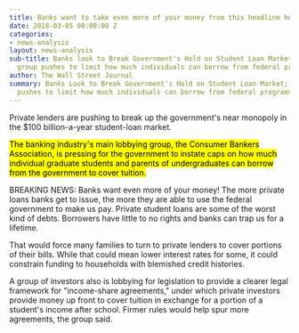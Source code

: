 ```yaml
---
title: Banks want to take even more of your money from this headline head 2
date: 2018-03-05 00:00:00 Z
categories:
- news-analysis
layout: news-analysis
sub-title: Banks look to Break Government's Hold on Student Loan Market; Lobbying
  group pushes to limit how much individuals can borrow from federal program
author: The Wall Street Journal
summary: Banks Look to Break Government's Hold on Student Loan Market; Lobbying group
  pushes to limit how much individuals can borrow from federal programs
---
```


Private lenders are pushing to break up the government's near monopoly in the $100 billion-a-year student-loan market.  

<mark>The banking industry's main lobbying group, the Consumer Bankers Association, is pressing for the government to instate caps on how much individual graduate students and parents of undergraduates can borrow from the government to cover tuition.</mark>  

<aside>BREAKING NEWS: Banks want even more of your money! The more private loans banks get to issue, the more they are able to use the federal government to make us pay. Private student loans are some of the worst kind of debts. Borrowers have little to no rights and banks can trap us for a lifetime.</aside>

That would force many families to turn to private lenders to cover portions of their bills. While that could mean lower interest rates for some, it could constrain funding to households with blemished credit histories.  

A group of investors also is lobbying for legislation to provide a clearer legal framework for "income-share agreements," under which private investors provide money up front to cover tuition in exchange for a portion of a student's income after school. Firmer rules would help spur more agreements, the group said.